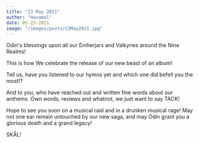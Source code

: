 ```yaml
---
title: "23 May 2021"
author: "Havamal"
date: 05-23-2021
image: "/images/posts/23May2021.jpg"
---
```


Odin's blessings upon all our Einherjars and Valkyries around the Nine Realms!

This is how We celebrate the release of our new beast of an album!

Tell us, have you listened to our hymns yet and which one did befell you the most!?

And to you, who have reached out and written fine words about our anthems. Own words, reviews and whatnot, we just want to say TACK!

Hope to see you soon on a musical raid and in a drunken musical rage! May not one ear remain untouched by our new saga, and may Odin grant you a glorious death and a grand legacy!

SKÅL!